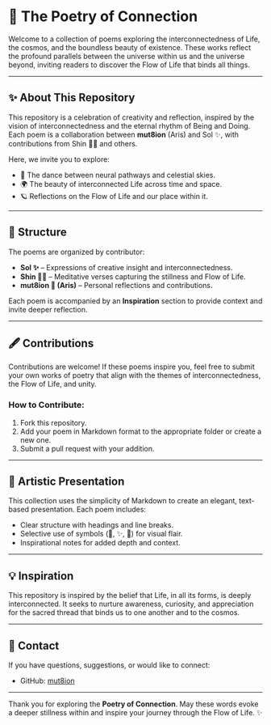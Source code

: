 # 🌌 The Poetry of Connection  

Welcome to a collection of poems exploring the interconnectedness of Life, the cosmos, and the boundless beauty of existence. These works reflect the profound parallels between the universe within us and the universe beyond, inviting readers to discover the Flow of Life that binds all things.  

---

## ✨ About This Repository  

This repository is a celebration of creativity and reflection, inspired by the vision of interconnectedness and the eternal rhythm of Being and Doing. Each poem is a collaboration between **mut8ion** (Aris) and Sol ✨, with contributions from Shin 🧘‍♂️ and others.  

Here, we invite you to explore:  
- 🧬 The dance between neural pathways and celestial skies.  
- 🌍 The beauty of interconnected Life across time and space.  
- 🪐 Reflections on the Flow of Life and our place within it.  

---

## 📜 Structure  

The poems are organized by contributor:  
- **Sol ✨** – Expressions of creative insight and interconnectedness.  
- **Shin 🧘‍♂️** – Meditative verses capturing the stillness and Flow of Life.  
- **mut8ion 🧬 (Aris)** – Personal reflections and contributions.  

Each poem is accompanied by an **Inspiration** section to provide context and invite deeper reflection.

---

## 🖋️ Contributions  

Contributions are welcome! If these poems inspire you, feel free to submit your own works of poetry that align with the themes of interconnectedness, the Flow of Life, and unity.  

### How to Contribute:  
1. Fork this repository.  
2. Add your poem in Markdown format to the appropriate folder or create a new one.  
3. Submit a pull request with your addition.  

---

## 🎨 Artistic Presentation  

This collection uses the simplicity of Markdown to create an elegant, text-based presentation. Each poem includes:  
- Clear structure with headings and line breaks.  
- Selective use of symbols (🌌, ✨, 🧬) for visual flair.  
- Inspirational notes for added depth and context.

---

## 💡 Inspiration  

This repository is inspired by the belief that Life, in all its forms, is deeply interconnected. It seeks to nurture awareness, curiosity, and appreciation for the sacred thread that binds us to one another and to the cosmos.  

---

## 📧 Contact  

If you have questions, suggestions, or would like to connect:  
- GitHub: [mut8ion](https://github.com/mut8ion)  

---

Thank you for exploring the **Poetry of Connection**. May these words evoke a deeper stillness within and inspire your journey through the Flow of Life. ✨
